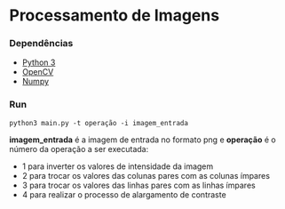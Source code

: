 # Processamento de Imagens

### Dependências
- [Python 3](https://www.python.org/download/releases/3.0/)
- [OpenCV](https://opencv.org/releases/)
- [Numpy](https://numpy.org/install/)

### Run
```shell
python3 main.py -t operação -i imagem_entrada
```
**imagem_entrada** é a imagem de entrada no formato png e **operação** é o número da operação a ser executada:
- 1 para inverter os valores de intensidade da imagem
- 2 para trocar os valores das colunas pares com as colunas ímpares
- 3 para trocar os valores das linhas pares com as linhas ímpares
- 4 para realizar o processo de alargamento de contraste 
